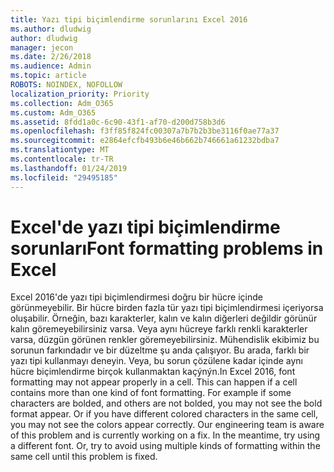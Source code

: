 ```yaml
---
title: Yazı tipi biçimlendirme sorunlarını Excel 2016
ms.author: dludwig
author: dludwig
manager: jecon
ms.date: 2/26/2018
ms.audience: Admin
ms.topic: article
ROBOTS: NOINDEX, NOFOLLOW
localization_priority: Priority
ms.collection: Adm_O365
ms.custom: Adm_O365
ms.assetid: 8fdd1a0c-6c90-43f1-af70-d200d758b3d6
ms.openlocfilehash: f3ff85f824fc00307a7b7b2b3be3116f0ae77a37
ms.sourcegitcommit: e2864efcfb493b6e46b662b746661a61232bdba7
ms.translationtype: MT
ms.contentlocale: tr-TR
ms.lasthandoff: 01/24/2019
ms.locfileid: "29495185"
---
```

# <a name="font-formatting-problems-in-excel"></a><span data-ttu-id="535a7-102">Excel'de yazı tipi biçimlendirme sorunları</span><span class="sxs-lookup"><span data-stu-id="535a7-102">Font formatting problems in Excel</span></span>

<span data-ttu-id="535a7-p101">Excel 2016'de yazı tipi biçimlendirmesi doğru bir hücre içinde görünmeyebilir. Bir hücre birden fazla tür yazı tipi biçimlendirmesi içeriyorsa oluşabilir. Örneğin, bazı karakterler, kalın ve kalın diğerleri değildir görünür kalın göremeyebilirsiniz varsa. Veya aynı hücreye farklı renkli karakterler varsa, düzgün görünen renkler göremeyebilirsiniz. Mühendislik ekibimiz bu sorunun farkındadır ve bir düzeltme şu anda çalışıyor. Bu arada, farklı bir yazı tipi kullanmayı deneyin. Veya, bu sorun çözülene kadar içinde aynı hücre biçimlendirme birçok kullanmaktan kaçýnýn.</span><span class="sxs-lookup"><span data-stu-id="535a7-p101">In Excel 2016, font formatting may not appear properly in a cell. This can happen if a cell contains more than one kind of font formatting. For example if some characters are bolded, and others are not bolded, you may not see the bold format appear. Or if you have different colored characters in the same cell, you may not see the colors appear correctly. Our engineering team is aware of this problem and is currently working on a fix. In the meantime, try using a different font. Or, try to avoid using multiple kinds of formatting within the same cell until this problem is fixed.</span></span> 
  

